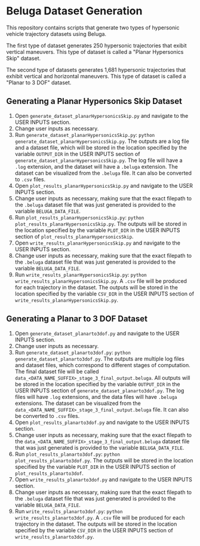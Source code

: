 # Beluga Dataset Generation

This repository contains scripts that generate two types of hypersonic vehicle trajectory datasets using Beluga.

The first type of dataset generates 250 hypersonic trajectories that exibit vertical maneuvers. This type of dataset is called a "Planar Hypersonics Skip" dataset.

The second type of datasets generates 1,681 hypersonic trajectories that exhibit vertical and horizontal maneuvers. This type of dataset is called a "Planar to 3 DOF" dataset.

## Generating a Planar Hypersonics Skip Dataset

1. Open `generate_dataset_planarHypersonicsSkip.py` and navigate to the USER INPUTS section.
2. Change user inputs as necessary.
3. Run `generate_dataset_planarHypersonicsSkip.py`: ```python generate_dataset_planarHypersonicsSkip.py```. The outputs are a log file and a dataset file, which will be stored in the location specified by the variable `OUTPUT_DIR` in the USER INPUTS section of `generate_dataset_planarHypersonicsSkip.py`. The log file will have a `.log` extension, and the dataset will have a `.beluga` extension. The dataset can be visualized from the `.beluga` file. It can also be converted to `.csv` files.
4. Open `plot_results_planarHypersonicsSkip.py` and navigate to the USER INPUTS section.
5. Change user inputs as necessary, making sure that the exact filepath to the `.beluga` dataset file that was just generated is provided to the variable `BELUGA_DATA_FILE`.
6. Run `plot_results_planarHypersonicsSkip.py`: ```python plot_results_planarHypersonicsSkip.py```. The outputs will be stored in the location specified by the variable `PLOT_DIR` in the USER INPUTS section of `plot_results_planarHypersonicsSkip`.
7. Open `write_results_planarHypersonicsSkip.py` and navigate to the USER INPUTS section.
8. Change user inputs as necessary, making sure that the exact filepath to the `.beluga` dataset file that was just generated is provided to the variable `BELUGA_DATA_FILE`.
9. Run `write_results_planarHypersonicsSkip.py`: ```python write_results_planarHypersonicsSkip.py```. A `.csv` file will be produced for each trajectory in the dataset. The outputs will be stored in the location specified by the variable `CSV_DIR` in the USER INPUTS section of `write_results_planarHypersonicsSkip.py`.

## Generating a Planar to 3 DOF Dataset
1. Open `generate_dataset_planarto3dof.py` and navigate to the USER INPUTS section.
2. Change user inputs as necessary.
3. Run `generate_dataset_planarto3dof.py`: ```python generate_dataset_planarto3dof.py```. The outputs are multiple log files and dataset files, which correspond to different stages of computation. The final dataset file will be called `data_<DATA_NAME_SUFFIX>_stage_3_final_output.beluga`. All outputs will be stored in the location specified by the variable `OUTPUT_DIR` in the USER INPUTS section of `generate_dataset_planarto3dof.py`. The log files will have `.log` extensions, and the data files will have `.beluga` extensions. The dataset can be visualized from the `data_<DATA_NAME_SUFFIX>_stage_3_final_output.beluga` file. It can also be converted to `.csv` files.
4. Open `plot_results_planarto3dof.py` and navigate to the USER INPUTS section.
5. Change user inputs as necessary, making sure that the exact filepath to the `data_<DATA_NAME_SUFFIX>_stage_3_final_output.beluga` dataset file that was just generated is provided to the variable `BELUGA_DATA_FILE`.
6. Run `plot_results_planarto3dof.py`: ```python plot_results_planarto3dof.py```. The outputs will be stored in the location specified by the variable `PLOT_DIR` in the USER INPUTS section of `plot_results_planarto3dof`.
7. Open `write_results_planarto3dof.py` and navigate to the USER INPUTS section.
8. Change user inputs as necessary, making sure that the exact filepath to the `.beluga` dataset file that was just generated is provided to the variable `BELUGA_DATA_FILE`.
9. Run `write_results_planarto3dof.py`: ```python write_results_planarto3dof.py```. A `.csv` file will be produced for each trajectory in the dataset. The outputs will be stored in the location specified by the variable `CSV_DIR` in the USER INPUTS section of `write_results_planarto3dof.py`.